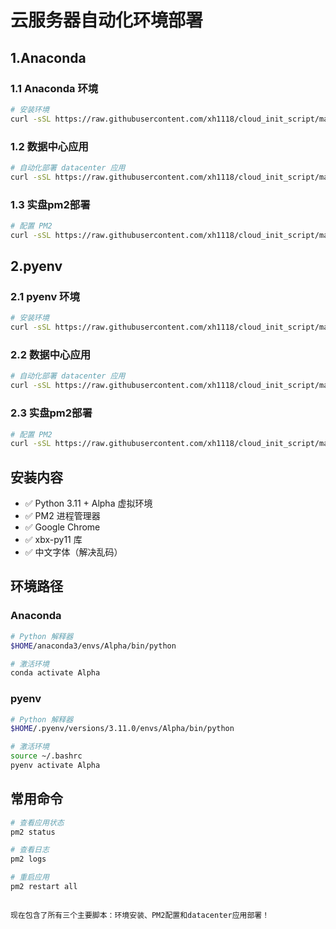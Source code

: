 # 云服务器自动化环境部署

## 1.Anaconda

### 1.1 Anaconda 环境
```bash
# 安装环境
curl -sSL https://raw.githubusercontent.com/xh1118/cloud_init_script/main/conda_install.sh | bash
```

### 1.2 数据中心应用
```bash
# 自动化部署 datacenter 应用
curl -sSL https://raw.githubusercontent.com/xh1118/cloud_init_script/main/conda_datacenter_auto.sh | bash
```

### 1.3 实盘pm2部署
```bash
# 配置 PM2
curl -sSL https://raw.githubusercontent.com/xh1118/cloud_init_script/main/conda_pm2_json.sh | bash
```
## 2.pyenv
### 2.1 pyenv 环境
```bash
# 安装环境
curl -sSL https://raw.githubusercontent.com/xh1118/cloud_init_script/main/pyenv_install.sh | bash
```
### 2.2 数据中心应用
```bash
# 自动化部署 datacenter 应用
curl -sSL https://raw.githubusercontent.com/xh1118/cloud_init_script/main/pyenv_datacenter_auto.sh | bash
```

### 2.3 实盘pm2部署
```bash
# 配置 PM2
curl -sSL https://raw.githubusercontent.com/xh1118/cloud_init_script/main/pyenv_pm2_json.sh | bash
```



## 安装内容

- ✅ Python 3.11 + Alpha 虚拟环境
- ✅ PM2 进程管理器
- ✅ Google Chrome
- ✅ xbx-py11 库
- ✅ 中文字体（解决乱码）

## 环境路径

### Anaconda
```bash
# Python 解释器
$HOME/anaconda3/envs/Alpha/bin/python

# 激活环境
conda activate Alpha
```

### pyenv
```bash
# Python 解释器
$HOME/.pyenv/versions/3.11.0/envs/Alpha/bin/python

# 激活环境
source ~/.bashrc
pyenv activate Alpha
```

## 常用命令

```bash
# 查看应用状态
pm2 status

# 查看日志
pm2 logs

# 重启应用
pm2 restart all
```
```

现在包含了所有三个主要脚本：环境安装、PM2配置和datacenter应用部署！